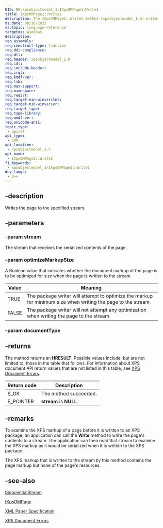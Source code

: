 ```yaml
---
UID: NF:xpsobjectmodel_1.IXpsOMPage1.Write1
title: IXpsOMPage1::Write1
description: The IXpsOMPage1::Write1 method (xpsobjectmodel_1.h) writes the page to the specified stream.
ms.date: 08/16/2022
ms.topic: language-reference
targetos: Windows
description: 
req.assembly: 
req.construct-type: function
req.ddi-compliance: 
req.dll: 
req.header: xpsobjectmodel_1.h
req.idl: 
req.include-header: 
req.irql: 
req.kmdf-ver: 
req.lib: 
req.max-support: 
req.namespace: 
req.redist: 
req.target-min-winverclnt: 
req.target-min-winversvr: 
req.target-type: 
req.type-library: 
req.umdf-ver: 
req.unicode-ansi: 
topic_type:
 - apiref
api_type:
 - COM
api_location:
 - xpsobjectmodel_1.h
api_name:
 - IXpsOMPage1::Write1
f1_keywords:
 - xpsobjectmodel_1/IXpsOMPage1::Write1
dev_langs:
 - c++
---
```


## -description

Writes the page to the specified stream.

## -parameters

### -param stream

The stream that receives the serialized contents of the page.

### -param optimizeMarkupSize

A Boolean value that  indicates whether the document markup of the page is to be optimized for size when the page is written to the stream.

| Value | Meaning                                                                                                      |
|-------|--------------------------------------------------------------------------------------------------------------|
| TRUE  | The package writer will attempt to optimize the markup for minimum size when writing the page to the stream. |
| FALSE | The package writer will not attempt any optimization when writing the page to the stream.                    |

### -param documentType

## -returns

The method returns an **HRESULT**. Possible values include, but are not limited to, those in the table that follows. For information about  XPS document API return values that are not listed in this table, see [XPS Document Errors](https://docs.microsoft.com/previous-versions/windows/desktop/dd372955(v=vs.85)).

| Return code | Description                 |
|-------------|-----------------------------|
| S_OK        | The method succeeded.       |
| E_POINTER   | **stream** is **NULL**.     |

## -remarks

To examine the XPS markup of a page before it is written to an XPS package, an application can call the **Write** method to write the page's contents to a stream. The application can then read that stream to examine the XPS markup as it would be serialized when it is written to the XPS package.

The XPS markup that is  written to the stream by this method contains the page markup but none of the page's resources.

## -see-also

[ISequentialStream](https://docs.microsoft.com/windows/desktop/api/objidl/nn-objidl-isequentialstream)

[IXpsOMPage](nn-xpsobjectmodel_1-ixpsompage1.md)

[XML Paper Specification](http://go.microsoft.com/?linkid=8435939)

[XPS Document Errors](https://docs.microsoft.com/previous-versions/windows/desktop/dd372955(v=vs.85))
